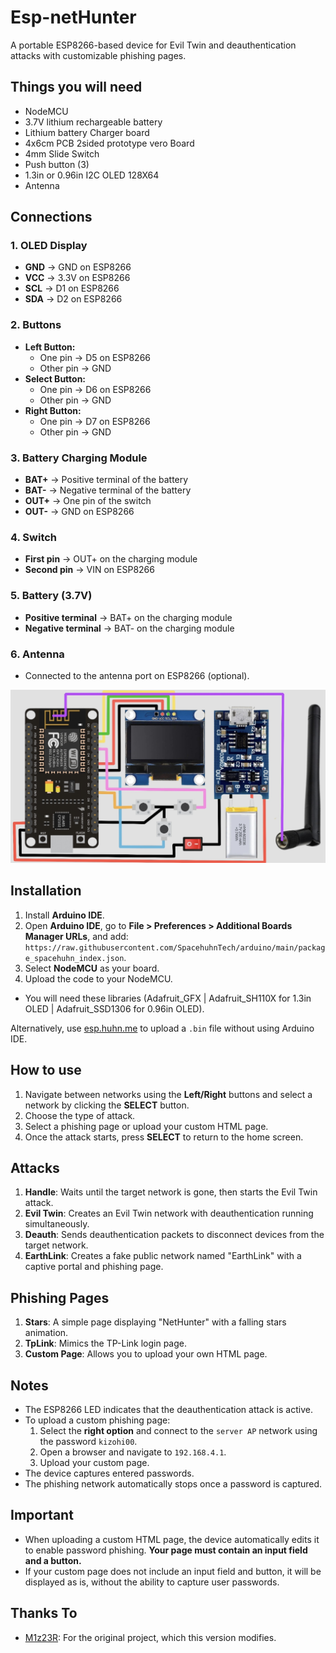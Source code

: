 # Esp-netHunter
A portable ESP8266-based device for Evil Twin and deauthentication attacks with customizable phishing pages.

## Things you will need  
* NodeMCU
* 3.7V lithium rechargeable battery
* Lithium battery Charger board
* 4x6cm PCB 2sided prototype vero Board
* 4mm Slide Switch
* Push button (3)
* 1.3in or 0.96in I2C OLED 128X64
* Antenna

## Connections

### 1. OLED Display
- **GND** → GND on ESP8266  
- **VCC** → 3.3V on ESP8266  
- **SCL** → D1 on ESP8266  
- **SDA** → D2 on ESP8266  

### 2. Buttons
- **Left Button:**
  - One pin → D5 on ESP8266  
  - Other pin → GND  
- **Select Button:**
  - One pin → D6 on ESP8266  
  - Other pin → GND  
- **Right Button:**
  - One pin → D7 on ESP8266  
  - Other pin → GND  

### 3. Battery Charging Module
- **BAT+** → Positive terminal of the battery  
- **BAT-** → Negative terminal of the battery  
- **OUT+** → One pin of the switch  
- **OUT-** → GND on ESP8266  

### 4. Switch
- **First pin** → OUT+ on the charging module  
- **Second pin** → VIN on ESP8266  

### 5. Battery (3.7V)
- **Positive terminal** → BAT+ on the charging module  
- **Negative terminal** → BAT- on the charging module  

### 6. Antenna
- Connected to the antenna port on ESP8266 (optional).


![connections](/images/connections.jpg)


## Installation  
1. Install **Arduino IDE**.  
2. Open **Arduino IDE**, go to **File > Preferences > Additional Boards Manager URLs**, and add:  
   `https://raw.githubusercontent.com/SpacehuhnTech/arduino/main/package_spacehuhn_index.json`.  
3. Select **NodeMCU** as your board.  
4. Upload the code to your NodeMCU.  
* You will need these libraries (Adafruit_GFX | Adafruit_SH110X for 1.3in OLED | Adafruit_SSD1306 for 0.96in OLED).


Alternatively, use [esp.huhn.me](https://esp.huhn.me/) to upload a `.bin` file without using Arduino IDE.  

## How to use  
1. Navigate between networks using the **Left/Right** buttons and select a network by clicking the **SELECT** button.  
2. Choose the type of attack.  
3. Select a phishing page or upload your custom HTML page.  
4. Once the attack starts, press **SELECT** to return to the home screen.  

## Attacks  
1. **Handle**: Waits until the target network is gone, then starts the Evil Twin attack.  
2. **Evil Twin**: Creates an Evil Twin network with deauthentication running simultaneously.  
3. **Deauth**: Sends deauthentication packets to disconnect devices from the target network.  
4. **EarthLink**: Creates a fake public network named "EarthLink" with a captive portal and phishing page.  

## Phishing Pages  
1. **Stars**: A simple page displaying "NetHunter" with a falling stars animation.  
2. **TpLink**: Mimics the TP-Link login page.  
3. **Custom Page**: Allows you to upload your own HTML page.  

## Notes  
- The ESP8266 LED indicates that the deauthentication attack is active.  
- To upload a custom phishing page:  
  1. Select the **right option** and connect to the `server AP` network using the password `kizohi00`.  
  2. Open a browser and navigate to `192.168.4.1`.  
  3. Upload your custom page.  
- The device captures entered passwords.  
- The phishing network automatically stops once a password is captured.  

## Important  
- When uploading a custom HTML page, the device automatically edits it to enable password phishing. **Your page must contain an input field and a button.**  
- If your custom page does not include an input field and button, it will be displayed as is, without the ability to capture user passwords.  

## Thanks To  
- [M1z23R](https://github.com/M1z23R): For the original project, which this version modifies.

